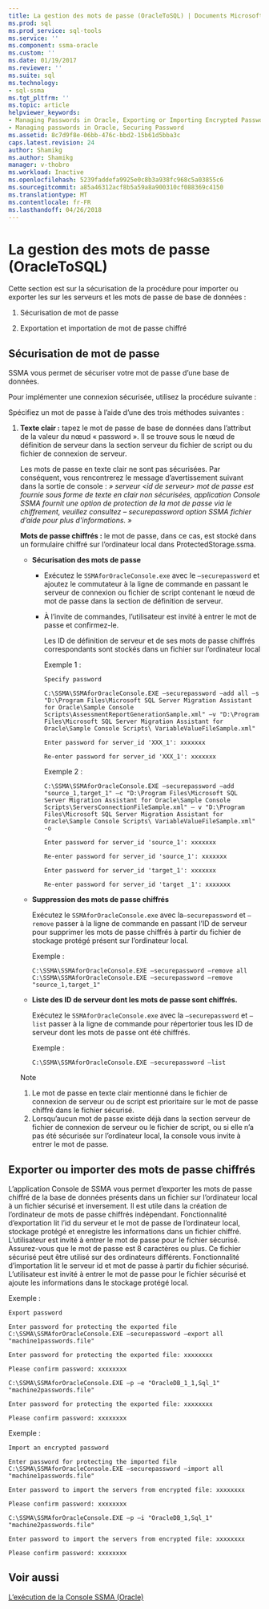 ```yaml
---
title: La gestion des mots de passe (OracleToSQL) | Documents Microsoft
ms.prod: sql
ms.prod_service: sql-tools
ms.service: ''
ms.component: ssma-oracle
ms.custom: ''
ms.date: 01/19/2017
ms.reviewer: ''
ms.suite: sql
ms.technology:
- sql-ssma
ms.tgt_pltfrm: ''
ms.topic: article
helpviewer_keywords:
- Managing Passwords in Oracle, Exporting or Importing Encrypted Password
- Managing passwords in Oracle, Securing Password
ms.assetid: 8c7d9f8e-06bb-476c-bbd2-15b61d5bba3c
caps.latest.revision: 24
author: Shamikg
ms.author: Shamikg
manager: v-thobro
ms.workload: Inactive
ms.openlocfilehash: 5239faddefa9925e0c8b3a938fc968c5a03855c6
ms.sourcegitcommit: a85a46312acf8b5a59a8a900310cf088369c4150
ms.translationtype: MT
ms.contentlocale: fr-FR
ms.lasthandoff: 04/26/2018
---
```

# <a name="managing-passwords-oracletosql"></a>La gestion des mots de passe (OracleToSQL)
Cette section est sur la sécurisation de la procédure pour importer ou exporter les sur les serveurs et les mots de passe de base de données :  
  
1.  Sécurisation de mot de passe  
  
2.  Exportation et importation de mot de passe chiffré  
  
## <a name="securing-password"></a>Sécurisation de mot de passe  
SSMA vous permet de sécuriser votre mot de passe d’une base de données.  
  
Pour implémenter une connexion sécurisée, utilisez la procédure suivante :  
  
Spécifiez un mot de passe à l’aide d’une des trois méthodes suivantes :  
  
1.  **Texte clair :** tapez le mot de passe de base de données dans l’attribut de la valeur du nœud « password ». Il se trouve sous le nœud de définition de serveur dans la section serveur du fichier de script ou du fichier de connexion de serveur.  
  
    Les mots de passe en texte clair ne sont pas sécurisées. Par conséquent, vous rencontrerez le message d’avertissement suivant dans la sortie de console : *» serveur &lt;id de serveur&gt; mot de passe est fournie sous forme de texte en clair non sécurisées, application Console SSMA fournit une option de protection de la mot de passe via le chiffrement, veuillez consultez – securepassword option SSMA fichier d’aide pour plus d’informations. »*  
  
    **Mots de passe chiffrés :** le mot de passe, dans ce cas, est stocké dans un formulaire chiffré sur l’ordinateur local dans ProtectedStorage.ssma.  
  
    -   **Sécurisation des mots de passe**  
  
        -   Exécutez le `SSMAforOracleConsole.exe` avec le `–securepassword` et ajoutez le commutateur à la ligne de commande en passant le serveur de connexion ou fichier de script contenant le nœud de mot de passe dans la section de définition de serveur.  
  
        -   À l’invite de commandes, l’utilisateur est invité à entrer le mot de passe et confirmez-le.  
  
            Les ID de définition de serveur et de ses mots de passe chiffrés correspondants sont stockés dans un fichier sur l’ordinateur local  
            
            Exemple 1 :  
            
                Specify password
                
                C:\SSMA\SSMAforOracleConsole.EXE –securepassword –add all –s "D:\Program Files\Microsoft SQL Server Migration Assistant for Oracle\Sample Console Scripts\AssessmentReportGenerationSample.xml" –v "D:\Program Files\Microsoft SQL Server Migration Assistant for Oracle\Sample Console Scripts\ VariableValueFileSample.xml"
                
                Enter password for server_id 'XXX_1': xxxxxxx
                
                Re-enter password for server_id 'XXX_1': xxxxxxx
            
            Exemple 2 :
            
                C:\SSMA\SSMAforOracleConsole.EXE –securepassword –add "source_1,target_1" –c "D:\Program Files\Microsoft SQL Server Migration Assistant for Oracle\Sample Console Scripts\ServersConnectionFileSample.xml" – v "D:\Program Files\Microsoft SQL Server Migration Assistant for Oracle\Sample Console Scripts\ VariableValueFileSample.xml" -o
                
                Enter password for server_id 'source_1': xxxxxxx
                
                Re-enter password for server_id 'source_1': xxxxxxx
                
                Enter password for server_id 'target_1': xxxxxxx
                
                Re-enter password for server_id 'target _1': xxxxxxx  
    
    -   **Suppression des mots de passe chiffrés**  
  
        Exécutez le `SSMAforOracleConsole.exe` avec la`–securepassword` et `–remove` passer à la ligne de commande en passant l’ID de serveur pour supprimer les mots de passe chiffrés à partir du fichier de stockage protégé présent sur l’ordinateur local.  
        
        Exemple :  
        
            C:\SSMA\SSMAforOracleConsole.EXE –securepassword –remove all
            C:\SSMA\SSMAforOracleConsole.EXE –securepassword –remove "source_1,target_1"  
  
    -   **Liste des ID de serveur dont les mots de passe sont chiffrés.**  
  
        Exécutez le `SSMAforOracleConsole.exe` avec la `–securepassword` et `–list` passer à la ligne de commande pour répertorier tous les ID de serveur dont les mots de passe ont été chiffrés.  
  
        Exemple :  
        
            C:\SSMA\SSMAforOracleConsole.EXE –securepassword –list  
  
    > [!NOTE]  
    > 1.  Le mot de passe en texte clair mentionné dans le fichier de connexion de serveur ou de script est prioritaire sur le mot de passe chiffré dans le fichier sécurisé.  
    > 2.  Lorsqu’aucun mot de passe existe déjà dans la section serveur de fichier de connexion de serveur ou le fichier de script, ou si elle n’a pas été sécurisée sur l’ordinateur local, la console vous invite à entrer le mot de passe.  
  
## <a name="exporting-or-importing-encrypted-passwords"></a>Exporter ou importer des mots de passe chiffrés  
L’application Console de SSMA vous permet d’exporter les mots de passe chiffré de la base de données présents dans un fichier sur l’ordinateur local à un fichier sécurisé et inversement. Il est utile dans la création de l’ordinateur de mots de passe chiffrés indépendant. Fonctionnalité d’exportation lit l’id du serveur et le mot de passe de l’ordinateur local, stockage protégé et enregistre les informations dans un fichier chiffré. L’utilisateur est invité à entrer le mot de passe pour le fichier sécurisé. Assurez-vous que le mot de passe est 8 caractères ou plus. Ce fichier sécurisé peut être utilisé sur des ordinateurs différents. Fonctionnalité d’importation lit le serveur id et mot de passe à partir du fichier sécurisé. L’utilisateur est invité à entrer le mot de passe pour le fichier sécurisé et ajoute les informations dans le stockage protégé local.  
  
Exemple :  

    Export password
    
    Enter password for protecting the exported file C:\SSMA\SSMAforOracleConsole.EXE –securepassword –export all "machine1passwords.file"
    
    Enter password for protecting the exported file: xxxxxxxx
    
    Please confirm password: xxxxxxxx
    
    C:\SSMA\SSMAforOracleConsole.EXE –p –e "OracleDB_1_1,Sql_1" "machine2passwords.file"
    
    Enter password for protecting the exported file: xxxxxxxx
    
    Please confirm password: xxxxxxxx  
  
Exemple :  

    Import an encrypted password
    
    Enter password for protecting the imported file C:\SSMA\SSMAforOracleConsole.EXE –securepassword –import all "machine1passwords.file"
    
    Enter password to import the servers from encrypted file: xxxxxxxx
    
    Please confirm password: xxxxxxxx
    
    C:\SSMA\SSMAforOracleConsole.EXE –p –i "OracleDB_1,Sql_1" "machine2passwords.file"
    
    Enter password to import the servers from encrypted file: xxxxxxxx
    
    Please confirm password: xxxxxxxx  
  
## <a name="see-also"></a>Voir aussi  
[L’exécution de la Console SSMA (Oracle)](http://msdn.microsoft.com/en-us/7228ccba-c69f-4b4c-8664-01a2750183c5)  
  
